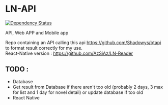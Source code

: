 # LN-API
[![Dependency Status](https://www.versioneye.com/user/projects/57430397ce8d0e004130c1b3/badge.svg?style=flat)](https://www.versioneye.com/user/projects/57430397ce8d0e004130c1b3)		
        
API, Web APP and Mobile app			

Repo containing an API calling this api https://github.com/Shadowys/btapi to format result correctly for my use.		
React-Native version : https://github.com/AzSiAz/LN-Reader		


## TODO : 		
- Database
- Get result from Database if there aren't too old (probably 2 days, 3 max for list and 1 day for novel detail) or update database if too old
- React Native